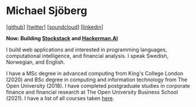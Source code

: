 # Michael Sjöberg

[[github](https://github.com/mrsjoberg)] [[twitter](https://twitter.com/mrsjobergx)] [[soundcloud](https://soundcloud.com/mrsjoberg)] [[linkedin](https://www.linkedin.com/in/micsjo)]

**Now: Building [Stockstack](https://trystockstack.com) and [Hackerman.AI](https://hackerman.ai)**

I build web applications and interested in programming languages, computational intelligence, and financial analysis. I speak Swedish, Norwegian, and English. 

I have a MSc degree in advanced computing from King's College London (2020) and BSc degree in computing and information technology from The Open University (2018). I have completed postgraduate studies in corporate finance and financial research at The Open University Business School (2021). I have a list of all courses taken <a href="courses.html">here</a>.
